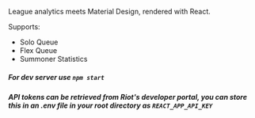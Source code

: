 League analytics meets Material Design, rendered with React.

Supports:
- Solo Queue
- Flex Queue
- Summoner Statistics


##### For dev server use `npm start`
##### API tokens can be retrieved from Riot's developer portal, you can store this in an .env file in your root directory as `REACT_APP_API_KEY`
